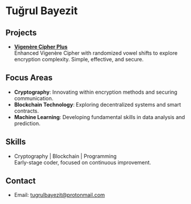 # Tuğrul Bayezit

## Projects

- **[Vigenère Cipher Plus](https://github.com/tugi-os/vigenere-cipher-plus)**  
  Enhanced Vigenère Cipher with randomized vowel shifts to explore encryption complexity. Simple, effective, and secure.

## Focus Areas

- **Cryptography**: Innovating within encryption methods and securing communication.
- **Blockchain Technology**: Exploring decentralized systems and smart contracts.
- **Machine Learning**: Developing fundamental skills in data analysis and prediction.

## Skills

- Cryptography | Blockchain | Programming  
  Early-stage coder, focused on continuous improvement.

## Contact

- Email: [tugrulbayezit@protonmail.com](mailto:tugrulbayezit@protonmail.com)

